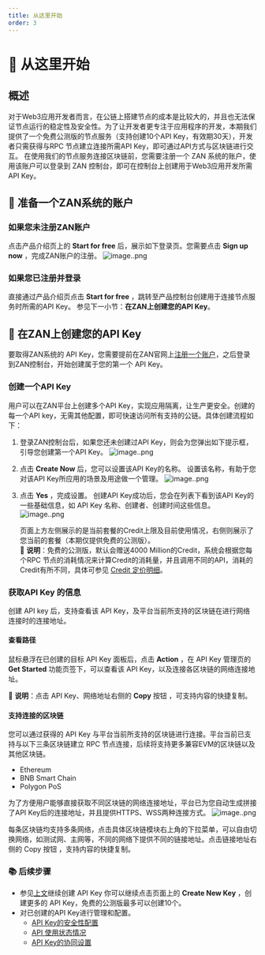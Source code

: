 ```yaml
---
title: 从这里开始
order: 3
---
```


# 🚀 从这里开始

## 概述
对于Web3应用开发者而言，在公链上搭建节点的成本是比较大的，并且也无法保证节点运行的稳定性及安全性。为了让开发者更专注于应用程序的开发，本期我们提供了一个免费公测版的节点服务（支持创建10个API Key，有效期30天），开发者只需获得与RPC 节点建立连接所需API Key，即可通过API方式与区块链进行交互。
在使用我们的节点服务连接区块链前，您需要注册一个 ZAN 系统的账户，使用该账户可以登录到 ZAN 控制台，即可在控制台上创建用于Web3应用开发所需 API Key。

## 🔏 准备一个ZAN系统的账户

### 如果您未注册ZAN账户
点击产品介绍页上的 **Start for free** 后，展示如下登录页。您需要点击 **Sign up now** ，完成ZAN账户的注册。
![image..png](http://icms-x-dita.oss-cn-zhangjiakou.aliyuncs.com/xdita-output/zh-CN/task23019473/images/p668152.png?Expires=7258150988&OSSAccessKeyId=LTAIJfoPL6wmrirR&Signature=gGRjcZpPC%2BKwOjVwUASPMTgLpDg%3D)

### 如果您已注册并登录
直接通过产品介绍页点击 **Start for free** ，跳转至产品控制台创建用于连接节点服务时所需的API Key。
参见下一小节：**在ZAN上创建您的API Key**。

## 🔑 在ZAN上创建您的API Key

要取得ZAN系统的 API Key，您需要提前在ZAN官网上[注册一个账户](#-准备一个zan系统的账户)，之后登录到ZAN控制台，开始创建属于您的第一个 API Key。

### 创建一个API Key

用户可以在ZAN平台上创建多个API Key，实现应用隔离，让生产更安全。创建的每一个API key，无需其他配置，即可快速访问所有支持的公链。具体创建流程如下：

1. 登录ZAN控制台后，如果您还未创建过API Key，则会为您弹出如下提示框，引导您创建第一个API Key。
   ![image..png](http://icms-x-dita.oss-cn-zhangjiakou.aliyuncs.com/xdita-output/zh-CN/task23019473/images/p668479.png?Expires=7258150989&OSSAccessKeyId=LTAIJfoPL6wmrirR&Signature=umTSzuzMzI%2B2UP%2Bqd9gh0ZkDvyc%3D)

2. 点击 **Create Now** 后，您可以设置该API Key的名称。
   设置该名称，有助于您对该API Key所应用的场景及用途做一个管理。
   ![image..png](http://icms-x-dita.oss-cn-zhangjiakou.aliyuncs.com/xdita-output/zh-CN/task23019473/images/p668466.png?Expires=7258150989&OSSAccessKeyId=LTAIJfoPL6wmrirR&Signature=MiqECN43DzeCX5QzsWlqMDCSoFw%3D)

3. 点击 **Yes** ，完成设置。
   创建API Key成功后，您会在列表下看到该API Key的一些基础信息，如 API Key 名称、创建者、创建时间这些信息。
   ![image..png](http://icms-x-dita.oss-cn-zhangjiakou.aliyuncs.com/xdita-output/zh-CN/task23019473/images/p668562.png?Expires=7258150989&OSSAccessKeyId=LTAIJfoPL6wmrirR&Signature=yXhIEtiztGmwgUr2K0PKb4CjEOo%3D)

   页面上方左侧展示的是当前套餐的Credit上限及目前使用情况，右侧则展示了您当前的套餐（本期仅提供免费的公测版）。<br>
   <Alert type="info">
📘 <b>说明</b>：免费的公测版，默认会赠送4000 Million的Credit，系统会根据您每个RPC 节点的消耗情况来计算Credit的消耗量，并且调用不同的API，消耗的Credit有所不同，具体可参见 <span><a href="/zh-CN/guide/esource-pricing#credit-定价明细">Credit 定价明细</a></span>。	
   </Alert>

### 获取API Key 的信息
创建 API key 后，支持查看该 API Key，及平台当前所支持的区块链在进行网络连接时的连接地址。

#### 查看路径
鼠标悬浮在已创建的目标 API Key 面板后，点击 **Action** ，在 API Key 管理页的 **Get Started** 功能页签下，可以查看该 API Key，以及连接各区块链的网络连接地址。

<Alert type="info">

📘 **说明**：点击 API Key、网络地址右侧的 **Copy** 按钮 ，可支持内容的快捷复制。

</Alert>

#### 支持连接的区块链
您可以通过获得的 API Key 与平台当前所支持的区块链进行连接。平台当前已支持与以下三条区块链建立 RPC 节点连接，后续将支持更多兼容EVM的区块链以及其他区块链。
- Ethereum
- BNB Smart Chain
- Polygon PoS

为了方便用户能够直接获取不同区块链的网络连接地址，平台已为您自动生成拼接了API Key后的连接地址，并且提供HTTPS、WSS两种连接方式。
![image..png](http://icms-x-dita.oss-cn-zhangjiakou.aliyuncs.com/xdita-output/zh-CN/task23019473/images/p668789.png?Expires=7258150989&OSSAccessKeyId=LTAIJfoPL6wmrirR&Signature=rbShTaWyUaMddo87lzXmuIJF%2B0Q%3D)

每条区块链均支持多条网络，点击具体区块链模块右上角的下拉菜单，可以自由切换网络，如测试网、主网等，不同的网络下提供不同的链接地址。点击链接地址右侧的 Copy 按钮 ，支持内容的快捷复制。

### 📚 后续步骤
- 参见[上文](#创建一个api-key)继续创建 API Key
  你可以继续点击页面上的 **Create New Key** ，创建更多的 API Key，免费的公测版最多可以创建10个。
- 对已创建的API Key进行管理和配置。
  - [API Key的安全性配置](/zh-CN/guide/configuring-security-settings-for-api-keys)
  - [API 使用状态情况](/zh-CN/guide/monitoring-api-key-status)
  - [API Key的协同设置](/zh-CN/guide/configuring-collaboration-settings-for-api-keys)

